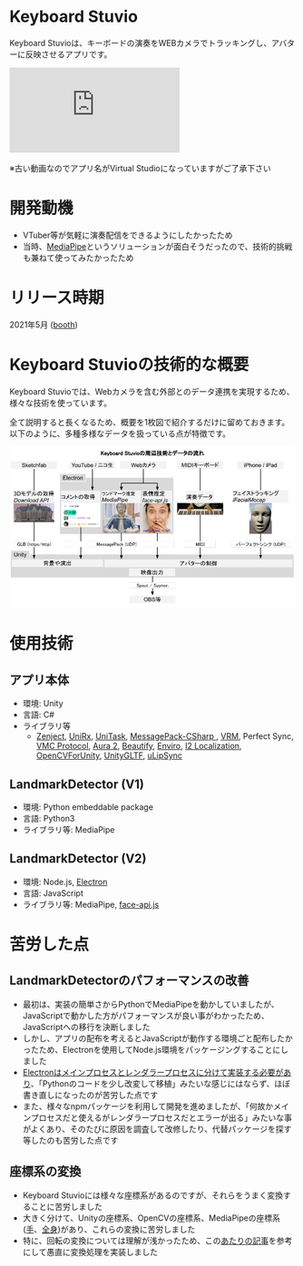 # Keyboard Stuvio
Keyboard Stuvioは、キーボードの演奏をWEBカメラでトラッキングし、アバターに反映させるアプリです。

<div class="ratio ratio-16x9 mb-3">
    <iframe src="https://www.youtube.com/embed/CguZWeJUuKs?si=axfc4pe0Ww9_rgqH&amp;start=17" title="YouTube video player" frameborder="0" allow="accelerometer; autoplay; clipboard-write; encrypted-media; gyroscope; picture-in-picture; web-share" referrerpolicy="strict-origin-when-cross-origin" allowfullscreen></iframe>
</div>

※古い動画なのでアプリ名がVirtual Studioになっていますがご了承下さい

# 開発動機
- VTuber等が気軽に演奏配信をできるようにしたかったため
- 当時、[MediaPipe](https://github.com/google-ai-edge/mediapipe)というソリューションが面白そうだったので、技術的挑戦も兼ねて使ってみたかったため

# リリース時期
2021年5月 ([booth](https://natsunatsu.booth.pm/items/2956377))

# Keyboard Stuvioの技術的な概要
Keyboard Stuvioでは、Webカメラを含む外部とのデータ連携を実現するため、様々な技術を使っています。

全て説明すると長くなるため、概要を1枚図で紹介するだけに留めておきます。  
以下のように、多種多様なデータを扱っている点が特徴です。
<div class="ratio ratio-16x9 mb-3">
    <img src="./assets/dist/img/keyboard_stuvio/slide0.png">
</div>

# 使用技術
## アプリ本体
- 環境: Unity
- 言語: C#
- ライブラリ等
  - [Zenject](https://github.com/modesttree/Zenject), [UniRx](https://github.com/neuecc/UniRx), [UniTask](https://github.com/Cysharp/UniTask), [MessagePack-CSharp
](https://github.com/MessagePack-CSharp/MessagePack-CSharp), [VRM](https://github.com/vrm-c/UniVRM), Perfect Sync, [VMC Protocol](https://protocol.vmc.info/), [Aura 2](https://assetstore.unity.com/packages/tools/particles-effects/aura-2-volumetric-lighting-fog-137148), [Beautify](https://assetstore.unity.com/packages/vfx/shaders/fullscreen-camera-effects/beautify-3-advanced-post-processing-233073), [Enviro](https://assetstore.unity.com/packages/tools/particles-effects/enviro-sky-and-weather-33963), [I2 Localization](https://assetstore.unity.com/packages/tools/localization/i2-localization-14884), [OpenCVForUnity](https://assetstore.unity.com/packages/tools/integration/opencv-for-unity-21088), [UnityGLTF](https://github.com/KhronosGroup/UnityGLTF), [uLipSync](https://github.com/hecomi/uLipSync)

## LandmarkDetector (V1)
- 環境: Python embeddable package
- 言語: Python3
- ライブラリ等: MediaPipe
## LandmarkDetector (V2)
- 環境: Node.js, [Electron](https://www.electronjs.org/ja/)
- 言語: JavaScript
- ライブラリ等: MediaPipe, [face-api.js](https://github.com/justadudewhohacks/face-api.js)

# 苦労した点
## LandmarkDetectorのパフォーマンスの改善
- 最初は、実装の簡単さからPythonでMediaPipeを動かしていましたが、JavaScriptで動かした方がパフォーマンスが良い事がわかったため、JavaScriptへの移行を決断しました
- しかし、アプリの配布を考えるとJavaScriptが動作する環境ごと配布したかったため、Electronを使用してNode.js環境をパッケージングすることにしました
- [Electronはメインプロセスとレンダラープロセスに分けて実装する必要があり](https://www.electronjs.org/ja/docs/latest/tutorial/process-model)、「Pythonのコードを少し改変して移植」みたいな感じにはならず、ほぼ書き直しになったのが苦労した点です
- また、様々なnpmパッケージを利用して開発を進めましたが、「何故かメインプロセスだと使えるがレンダラープロセスだとエラーが出る」みたいな事がよくあり、そのたびに原因を調査して改修したり、代替パッケージを探す等したのも苦労した点です

## 座標系の変換
- Keyboard Stuvioには様々な座標系があるのですが、それらをうまく変換することに苦労しました
- 大きく分けて、Unityの座標系、OpenCVの座標系、MediaPipeの座標系([手](https://ai.google.dev/edge/mediapipe/solutions/vision/hand_landmarker/web_js?hl=ja#handle_and_display_results)、[全身](https://ai.google.dev/edge/mediapipe/solutions/vision/pose_landmarker/web_js?hl=ja#handle_and_display_results))があり、これらの変換に苦労しました
- 特に、回転の変換については理解が浅かったため、この[あたりの記事](https://qiita.com/drken/items/0639cf34cce14e8d58a5)を参考にして愚直に変換処理を実装しました
